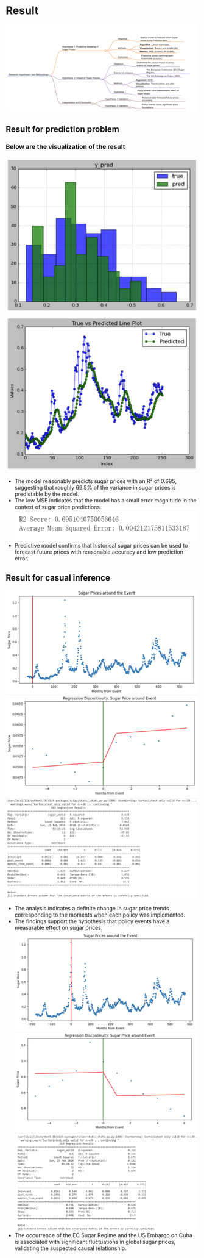 # Result
![flowchart](flowchart15.png)
## Result for prediction problem
### Below are the visualization of the result
![prediction](prediction1.png)
![prediction](prediction2.png)
-  The model reasonably predicts sugar prices with an R² of 0.695, suggesting that roughly 69.5% of the variance in sugar prices is predictable by the model.
-  The low MSE indicates that the model has a small error magnitude in the context of sugar price predictions.
![prediction](prediction.png)
-  Predictive model confirms that historical sugar prices can be used to forecast future prices with reasonable accuracy and low prediction error.

## Result for casual inference
![cf1962](cf1962.png)
![cf1962](cf1962-2.png)
![cf1962](cf1962-1.png)
-  The analysis indicates a definite change in sugar price trends corresponding to the moments when each policy was implemented.
-  The findings support the hypothesis that policy events have a measurable effect on sugar prices.
![cf1974](cf1974.png)
![cf1974](cf1974-2.png)
![cf1974](cf1974-1.png)
-  The occurrence of the EC Sugar Regime and the US Embargo on Cuba is associated with significant fluctuations in global sugar prices, validating the suspected causal relationship.
